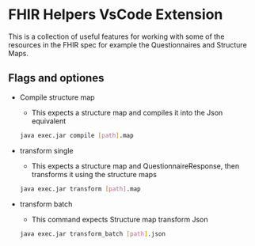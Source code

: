 # FHIR Helpers VsCode Extension

This is a collection of useful features for working with some of the resources in the FHIR spec for example the Questionnaires and Structure Maps.

## Flags and optiones

- Compile structure map    
    - This expects a structure map and compiles it into the Json equivalent 
    ```bash 
    java exec.jar compile [path].map
    ```
- transform single
    - This expects a structure map and QuestionnaireResponse, then transforms it using the structure maps
    
    ```bash
    java exec.jar transform [path].map
    ```
- transform batch
    - This command expects Structure map transform Json
    ```bash
    java exec.jar transform_batch [path].json
    ```